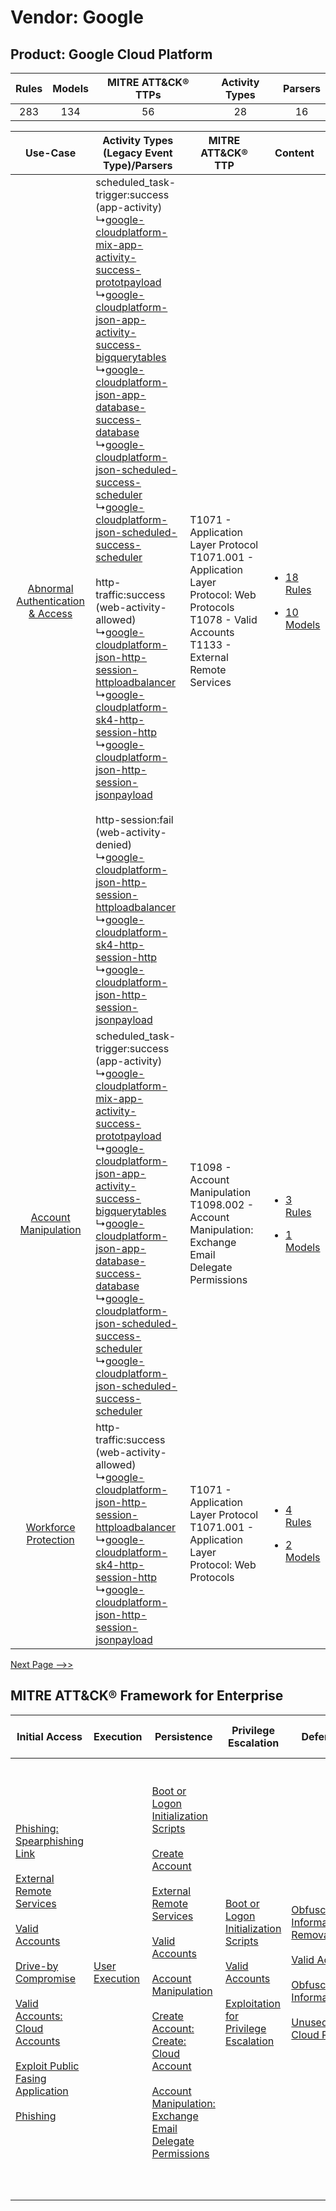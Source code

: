 Vendor: Google
==============
Product: Google Cloud Platform
------------------------------
| Rules | Models | MITRE ATT&CK® TTPs | Activity Types | Parsers |
|:-----:|:------:|:------------------:|:--------------:|:-------:|
|  283  |  134   |         56         |       28       |   16    |

|    Use-Case    | Activity Types (Legacy Event Type)/Parsers    | MITRE ATT&CK® TTP    | Content    |
|:----:| ---- | ---- | ---- |
| [Abnormal Authentication & Access](../../../UseCases/uc_abnormal_authentication_&_access.md) |  scheduled_task-trigger:success (app-activity)<br> ↳[google-cloudplatform-mix-app-activity-success-prototpayload](Ps/pC_googlecloudplatformmixappactivitysuccessprototpayload.md)<br> ↳[google-cloudplatform-json-app-activity-success-bigquerytables](Ps/pC_googlecloudplatformjsonappactivitysuccessbigquerytables.md)<br> ↳[google-cloudplatform-json-app-database-success-database](Ps/pC_googlecloudplatformjsonappdatabasesuccessdatabase.md)<br> ↳[google-cloudplatform-json-scheduled-success-scheduler](Ps/pC_googlecloudplatformjsonscheduledsuccessscheduler.md)<br> ↳[google-cloudplatform-json-scheduled-success-scheduler](Ps/pC_googlecloudplatformjsonscheduledsuccessscheduler.md)<br><br> http-traffic:success (web-activity-allowed)<br> ↳[google-cloudplatform-json-http-session-httploadbalancer](Ps/pC_googlecloudplatformjsonhttpsessionhttploadbalancer.md)<br> ↳[google-cloudplatform-sk4-http-session-http](Ps/pC_googlecloudplatformsk4httpsessionhttp.md)<br> ↳[google-cloudplatform-json-http-session-jsonpayload](Ps/pC_googlecloudplatformjsonhttpsessionjsonpayload.md)<br><br> http-session:fail (web-activity-denied)<br> ↳[google-cloudplatform-json-http-session-httploadbalancer](Ps/pC_googlecloudplatformjsonhttpsessionhttploadbalancer.md)<br> ↳[google-cloudplatform-sk4-http-session-http](Ps/pC_googlecloudplatformsk4httpsessionhttp.md)<br> ↳[google-cloudplatform-json-http-session-jsonpayload](Ps/pC_googlecloudplatformjsonhttpsessionjsonpayload.md)<br> | T1071 - Application Layer Protocol<br>T1071.001 - Application Layer Protocol: Web Protocols<br>T1078 - Valid Accounts<br>T1133 - External Remote Services<br> | [<ul><li>18 Rules</li></ul><ul><li>10 Models</li></ul>](RM/r_m_google_google_cloud_platform_Abnormal_Authentication_&_Access.md) |
|    [Account Manipulation](../../../UseCases/uc_account_manipulation.md)    |  scheduled_task-trigger:success (app-activity)<br> ↳[google-cloudplatform-mix-app-activity-success-prototpayload](Ps/pC_googlecloudplatformmixappactivitysuccessprototpayload.md)<br> ↳[google-cloudplatform-json-app-activity-success-bigquerytables](Ps/pC_googlecloudplatformjsonappactivitysuccessbigquerytables.md)<br> ↳[google-cloudplatform-json-app-database-success-database](Ps/pC_googlecloudplatformjsonappdatabasesuccessdatabase.md)<br> ↳[google-cloudplatform-json-scheduled-success-scheduler](Ps/pC_googlecloudplatformjsonscheduledsuccessscheduler.md)<br> ↳[google-cloudplatform-json-scheduled-success-scheduler](Ps/pC_googlecloudplatformjsonscheduledsuccessscheduler.md)<br>    | T1098 - Account Manipulation<br>T1098.002 - Account Manipulation: Exchange Email Delegate Permissions<br>    | [<ul><li>3 Rules</li></ul><ul><li>1 Models</li></ul>](RM/r_m_google_google_cloud_platform_Account_Manipulation.md)    |
|    [Workforce Protection](../../../UseCases/uc_workforce_protection.md)    |  http-traffic:success (web-activity-allowed)<br> ↳[google-cloudplatform-json-http-session-httploadbalancer](Ps/pC_googlecloudplatformjsonhttpsessionhttploadbalancer.md)<br> ↳[google-cloudplatform-sk4-http-session-http](Ps/pC_googlecloudplatformsk4httpsessionhttp.md)<br> ↳[google-cloudplatform-json-http-session-jsonpayload](Ps/pC_googlecloudplatformjsonhttpsessionjsonpayload.md)<br>    | T1071 - Application Layer Protocol<br>T1071.001 - Application Layer Protocol: Web Protocols<br>    | [<ul><li>4 Rules</li></ul><ul><li>2 Models</li></ul>](RM/r_m_google_google_cloud_platform_Workforce_Protection.md)    |
[Next Page -->>](2_ds_google_google_cloud_platform.md)

MITRE ATT&CK® Framework for Enterprise
--------------------------------------
| Initial Access                                                                                                                                                                                                                                                                                                                                                                                                                                                                                                                                          | Execution                                                           | Persistence                                                                                                                                                                                                                                                                                                                                                                                                                                                                                                                                                                                           | Privilege Escalation                                                                                                                                                                                                                                   | Defense Evasion                                                                                                                                                                                                                                                                                                                                                    | Credential Access | Discovery                                                                                                                                                 | Lateral Movement                                                                                                                                                                                                                                                                                                                     | Collection                                                                                                                                                                                                                                                                                                                                                                                                                                                                         | Command and Control                                                                                                                                                                                                                                                                                                                                                                                                                                                                                                                                                                                                                                                                    | Exfiltration                                                                                                                                                                                                                                                                                                                                                                                                                                                                                                                                 | Impact                                                                  |
| ------------------------------------------------------------------------------------------------------------------------------------------------------------------------------------------------------------------------------------------------------------------------------------------------------------------------------------------------------------------------------------------------------------------------------------------------------------------------------------------------------------------------------------------------------- | ------------------------------------------------------------------- | ----------------------------------------------------------------------------------------------------------------------------------------------------------------------------------------------------------------------------------------------------------------------------------------------------------------------------------------------------------------------------------------------------------------------------------------------------------------------------------------------------------------------------------------------------------------------------------------------------- | ------------------------------------------------------------------------------------------------------------------------------------------------------------------------------------------------------------------------------------------------------ | ------------------------------------------------------------------------------------------------------------------------------------------------------------------------------------------------------------------------------------------------------------------------------------------------------------------------------------------------------------------ | ----------------- | --------------------------------------------------------------------------------------------------------------------------------------------------------- | ------------------------------------------------------------------------------------------------------------------------------------------------------------------------------------------------------------------------------------------------------------------------------------------------------------------------------------ | ---------------------------------------------------------------------------------------------------------------------------------------------------------------------------------------------------------------------------------------------------------------------------------------------------------------------------------------------------------------------------------------------------------------------------------------------------------------------------------- | -------------------------------------------------------------------------------------------------------------------------------------------------------------------------------------------------------------------------------------------------------------------------------------------------------------------------------------------------------------------------------------------------------------------------------------------------------------------------------------------------------------------------------------------------------------------------------------------------------------------------------------------------------------------------------------- | -------------------------------------------------------------------------------------------------------------------------------------------------------------------------------------------------------------------------------------------------------------------------------------------------------------------------------------------------------------------------------------------------------------------------------------------------------------------------------------------------------------------------------------------- | ----------------------------------------------------------------------- |
| [Phishing: Spearphishing Link](https://attack.mitre.org/techniques/T1566/002)<br><br>[External Remote Services](https://attack.mitre.org/techniques/T1133)<br><br>[Valid Accounts](https://attack.mitre.org/techniques/T1078)<br><br>[Drive-by Compromise](https://attack.mitre.org/techniques/T1189)<br><br>[Valid Accounts: Cloud Accounts](https://attack.mitre.org/techniques/T1078/004)<br><br>[Exploit Public Fasing Application](https://attack.mitre.org/techniques/T1190)<br><br>[Phishing](https://attack.mitre.org/techniques/T1566)<br><br> | [User Execution](https://attack.mitre.org/techniques/T1204)<br><br> | [Boot or Logon Initialization Scripts](https://attack.mitre.org/techniques/T1037)<br><br>[Create Account](https://attack.mitre.org/techniques/T1136)<br><br>[External Remote Services](https://attack.mitre.org/techniques/T1133)<br><br>[Valid Accounts](https://attack.mitre.org/techniques/T1078)<br><br>[Account Manipulation](https://attack.mitre.org/techniques/T1098)<br><br>[Create Account: Create: Cloud Account](https://attack.mitre.org/techniques/T1136/003)<br><br>[Account Manipulation: Exchange Email Delegate Permissions](https://attack.mitre.org/techniques/T1098/002)<br><br> | [Boot or Logon Initialization Scripts](https://attack.mitre.org/techniques/T1037)<br><br>[Valid Accounts](https://attack.mitre.org/techniques/T1078)<br><br>[Exploitation for Privilege Escalation](https://attack.mitre.org/techniques/T1068)<br><br> | [Obfuscated Files or Information: Indicator Removal from Tools](https://attack.mitre.org/techniques/T1027/005)<br><br>[Valid Accounts](https://attack.mitre.org/techniques/T1078)<br><br>[Obfuscated Files or Information](https://attack.mitre.org/techniques/T1027)<br><br>[Unused/Unsupported Cloud Regions](https://attack.mitre.org/techniques/T1535)<br><br> |                   | [Network Service Scanning](https://attack.mitre.org/techniques/T1046)<br><br>[Remote System Discovery](https://attack.mitre.org/techniques/T1018)<br><br> | [Exploitation of Remote Services](https://attack.mitre.org/techniques/T1210)<br><br>[Remote Services](https://attack.mitre.org/techniques/T1021)<br><br>[Remote Services: Remote Desktop Protocol](https://attack.mitre.org/techniques/T1021/001)<br><br>[Internal Spearphishing](https://attack.mitre.org/techniques/T1534)<br><br> | [Screen Capture](https://attack.mitre.org/techniques/T1113)<br><br>[Data from Information Repositories](https://attack.mitre.org/techniques/T1213)<br><br>[Email Collection](https://attack.mitre.org/techniques/T1114)<br><br>[Data from Cloud Storage Object](https://attack.mitre.org/techniques/T1530)<br><br>[Data Staged](https://attack.mitre.org/techniques/T1074)<br><br>[Email Collection: Email Forwarding Rule](https://attack.mitre.org/techniques/T1114/003)<br><br> | [Web Service](https://attack.mitre.org/techniques/T1102)<br><br>[Application Layer Protocol: File Transfer Protocols](https://attack.mitre.org/techniques/T1071/002)<br><br>[Application Layer Protocol: Web Protocols](https://attack.mitre.org/techniques/T1071/001)<br><br>[Dynamic Resolution](https://attack.mitre.org/techniques/T1568)<br><br>[Dynamic Resolution: Domain Generation Algorithms](https://attack.mitre.org/techniques/T1568/002)<br><br>[Proxy: Multi-hop Proxy](https://attack.mitre.org/techniques/T1090/003)<br><br>[Application Layer Protocol](https://attack.mitre.org/techniques/T1071)<br><br>[Proxy](https://attack.mitre.org/techniques/T1090)<br><br> | [Exfiltration Over Alternative Protocol](https://attack.mitre.org/techniques/T1048)<br><br>[Exfiltration Over Alternative Protocol: Exfiltration Over Unencrypted/Obfuscated Non-C2 Protocol](https://attack.mitre.org/techniques/T1048/003)<br><br>[Exfiltration Over C2 Channel](https://attack.mitre.org/techniques/T1041)<br><br>[Exfiltration Over Web Service: Exfiltration to Cloud Storage](https://attack.mitre.org/techniques/T1567/002)<br><br>[Exfiltration Over Web Service](https://attack.mitre.org/techniques/T1567)<br><br> | [Resource Hijacking](https://attack.mitre.org/techniques/T1496)<br><br> |